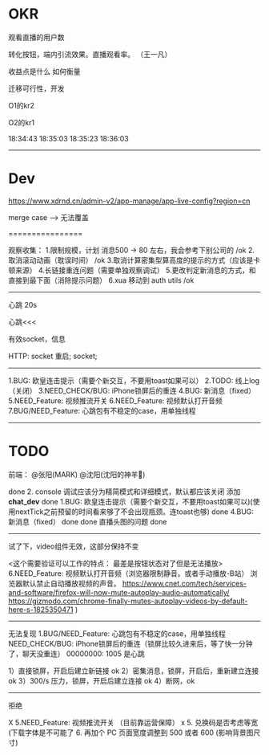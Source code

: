 # OKR


观看直播的用户数

转化按钮，端内引流效果。直播观看率。 （王一凡）


收益点是什么
如何衡量

迁移可行性，开发


O1的kr2

O2的kr1


18:34:43
18:35:03
18:35:23
18:36:03

-----------------

# Dev

https://www.xdrnd.cn/admin-v2/app-manage/app-live-config?region=cn


merge case --> 无法覆盖

================

观察收集：
1.限制规模，计划 消息500 -> 80 左右，我会参考下别公司的 /ok
2.取消滚动动画（耽误时间） /ok
3.取消计算密集型算高度的提示的方式（应该是卡顿来源）
4.长链接重连问题（需要单独观察调试）
5.更改判定新消息的方式，和直接到最下面（消除提示问题）
6.xua 移动到 auth utils /ok

----

心跳 20s

心跳<<<

有效socket，信息

HTTP: socket 重启; socket;

-----


1.BUG: 欧皇连击提示（需要个新交互，不要用toast如果可以）
2.TODO: 线上log（关闭）
3.NEED_CHECK/BUG: iPhone锁屏后的重连
4.BUG: 新消息（fixed）
5.NEED_Feature: 视频推流开关
6.NEED_Feature: 视频默认打开音频
7.BUG/NEED_Feature: 心跳包有不稳定的case，用单独线程


-----------

#  TODO


前端： @张阳(MARK) @沈阳(沈阳的神羊🐑)


done  2. console 调试应该分为精简模式和详细模式，默认都应该关闭   添加 __chat_dev__
done 1.BUG: 欧皇连击提示（需要个新交互，不要用toast如果可以)(使用nextTick之前预留的时间看来够了不会出现瓶颈。连toast也够)
done 4.BUG: 新消息（fixed） done 
done  直播头图的问题  done

----

试了下，video组件无效，这部分保持不变

<这个需要验证可以工作的特点： 最差是按钮状态对了但是无法播放>
6.NEED_Feature: 视频默认打开音频（浏览器限制静音。或者手动播放-B站）
浏览器默认禁止自动播放视频的声音。
<https://www.cnet.com/tech/services-and-software/firefox-will-now-mute-autoplay-audio-automatically/>
<https://gizmodo.com/chrome-finally-mutes-autoplay-videos-by-default-here-s-1825350471>
)


----------------

无法复现
1.BUG/NEED_Feature: 心跳包有不稳定的case，用单独线程
NEED_CHECK/BUG: iPhone锁屏后的重连（锁屏比较久进来后，等了快一分钟了，聊天没重连）
00000000: 1005  是心跳

1）直接锁屏，开启后建立新链接 ok
2）密集消息，锁屏，开启后，重新建立连接 ok
3）300/s 压力，锁屏，开启后建立连接 ok
4）断网，ok


-----
拒绝

X  5.NEED_Feature: 视频推流开关 （目前靠运营保障）
x  5. 兑换码是否考虑等宽 (下载字体是不可能了
6. 再加个 PC 页面宽度调整到 500 或者 600 (影响背景图尺寸)
